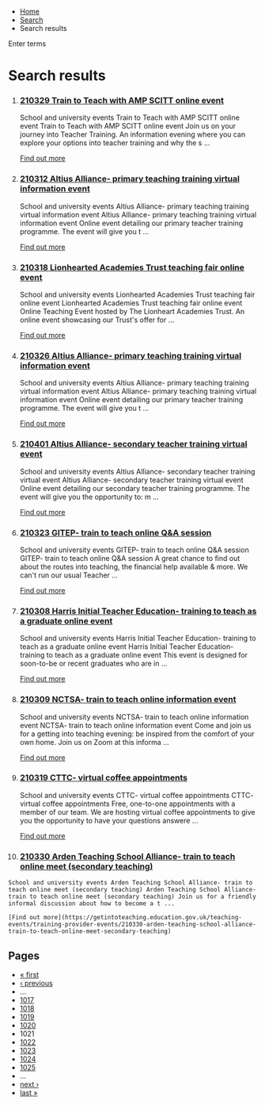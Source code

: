 *   [Home](/)
*   [Search](/search)
*   Search results

Enter terms 

Search results
==============

1.  ### [210329 Train to Teach with AMP SCITT online event](https://getintoteaching.education.gov.uk/teaching-events/training-provider-events/210329-train-to-teach-with-amp-scitt-online-event)
    
    School and university events Train to Teach with AMP SCITT online event Train to Teach with AMP SCITT online event Join us on your journey into Teacher Training. An information evening where you can explore your options into teacher training and why the s ...
    
    [Find out more](https://getintoteaching.education.gov.uk/teaching-events/training-provider-events/210329-train-to-teach-with-amp-scitt-online-event)
    
2.  ### [210312 Altius Alliance- primary teaching training virtual information event](https://getintoteaching.education.gov.uk/teaching-events/training-provider-events/210312-altius-alliance-primary-teaching-training-virtual-information-event)
    
    School and university events Altius Alliance- primary teaching training virtual information event Altius Alliance- primary teaching training virtual information event Online event detailing our primary teacher training programme. The event will give you t ...
    
    [Find out more](https://getintoteaching.education.gov.uk/teaching-events/training-provider-events/210312-altius-alliance-primary-teaching-training-virtual-information-event)
    
3.  ### [210318 Lionhearted Academies Trust teaching fair online event](https://getintoteaching.education.gov.uk/teaching-events/training-provider-events/210318-lionhearted-academies-trust-teaching-fair-online-event)
    
    School and university events Lionhearted Academies Trust teaching fair online event Lionhearted Academies Trust teaching fair online event Online Teaching Event hosted by The Lionheart Academies Trust. An online event showcasing our Trust's offer for ...
    
    [Find out more](https://getintoteaching.education.gov.uk/teaching-events/training-provider-events/210318-lionhearted-academies-trust-teaching-fair-online-event)
    
4.  ### [210326 Altius Alliance- primary teaching training virtual information event](https://getintoteaching.education.gov.uk/teaching-events/training-provider-events/210326-altius-alliance-primary-teaching-training-virtual-information-event)
    
    School and university events Altius Alliance- primary teaching training virtual information event Altius Alliance- primary teaching training virtual information event Online event detailing our primary teacher training programme. The event will give you t ...
    
    [Find out more](https://getintoteaching.education.gov.uk/teaching-events/training-provider-events/210326-altius-alliance-primary-teaching-training-virtual-information-event)
    
5.  ### [210401 Altius Alliance- secondary teacher training virtual event](https://getintoteaching.education.gov.uk/teaching-events/training-provider-events/210401-altius-alliance-secondary-teacher-training-virtual-event)
    
    School and university events Altius Alliance- secondary teacher training virtual event Altius Alliance- secondary teacher training virtual event Online event detailing our secondary teacher training programme. The event will give you the opportunity to: m ...
    
    [Find out more](https://getintoteaching.education.gov.uk/teaching-events/training-provider-events/210401-altius-alliance-secondary-teacher-training-virtual-event)
    
6.  ### [210323 GITEP- train to teach online Q&A session](https://getintoteaching.education.gov.uk/teaching-events/training-provider-events/210323-gitep-train-to-teach-online-qa-session)
    
    School and university events GITEP- train to teach online Q&A session GITEP- train to teach online Q&A session A great chance to find out about the routes into teaching, the financial help available & more. We can't run our usual Teacher ...
    
    [Find out more](https://getintoteaching.education.gov.uk/teaching-events/training-provider-events/210323-gitep-train-to-teach-online-qa-session)
    
7.  ### [210308 Harris Initial Teacher Education- training to teach as a graduate online event](https://getintoteaching.education.gov.uk/teaching-events/training-provider-events/210308-harris-initial-teacher-education-training-to-teach-as-a-graduate-online-event)
    
    School and university events Harris Initial Teacher Education- training to teach as a graduate online event Harris Initial Teacher Education- training to teach as a graduate online event This event is designed for soon-to-be or recent graduates who are in ...
    
    [Find out more](https://getintoteaching.education.gov.uk/teaching-events/training-provider-events/210308-harris-initial-teacher-education-training-to-teach-as-a-graduate-online-event)
    
8.  ### [210309 NCTSA- train to teach online information event](https://getintoteaching.education.gov.uk/teaching-events/training-provider-events/210309-nctsa-train-to-teach-online-information-event)
    
    School and university events NCTSA- train to teach online information event NCTSA- train to teach online information event Come and join us for a getting into teaching evening: be inspired from the comfort of your own home. Join us on Zoom at this informa ...
    
    [Find out more](https://getintoteaching.education.gov.uk/teaching-events/training-provider-events/210309-nctsa-train-to-teach-online-information-event)
    
9.  ### [210319 CTTC- virtual coffee appointments](https://getintoteaching.education.gov.uk/teaching-events/training-provider-events/210319-cttc-virtual-coffee-appointments)
    
    School and university events CTTC- virtual coffee appointments CTTC- virtual coffee appointments Free, one-to-one appointments with a member of our team. We are hosting virtual coffee appointments to give you the opportunity to have your questions answere ...
    
    [Find out more](https://getintoteaching.education.gov.uk/teaching-events/training-provider-events/210319-cttc-virtual-coffee-appointments)
    
10.  ### [210330 Arden Teaching School Alliance- train to teach online meet (secondary teaching)](https://getintoteaching.education.gov.uk/teaching-events/training-provider-events/210330-arden-teaching-school-alliance-train-to-teach-online-meet-secondary-teaching)
    
    School and university events Arden Teaching School Alliance- train to teach online meet (secondary teaching) Arden Teaching School Alliance- train to teach online meet (secondary teaching) Join us for a friendly informal discussion about how to become a t ...
    
    [Find out more](https://getintoteaching.education.gov.uk/teaching-events/training-provider-events/210330-arden-teaching-school-alliance-train-to-teach-online-meet-secondary-teaching)
    

Pages
-----

*   [« first](/search/site "Go to first page")
*   [‹ previous](/search/site?page=1019 "Go to previous page")
*   …
*   [1017](/search/site?page=1016 "Go to page 1017")
*   [1018](/search/site?page=1017 "Go to page 1018")
*   [1019](/search/site?page=1018 "Go to page 1019")
*   [1020](/search/site?page=1019 "Go to page 1020")
*   1021
*   [1022](/search/site?page=1021 "Go to page 1022")
*   [1023](/search/site?page=1022 "Go to page 1023")
*   [1024](/search/site?page=1023 "Go to page 1024")
*   [1025](/search/site?page=1024 "Go to page 1025")
*   …
*   [next ›](/search/site?page=1021 "Go to next page")
*   [last »](/search/site?page=1032 "Go to last page")